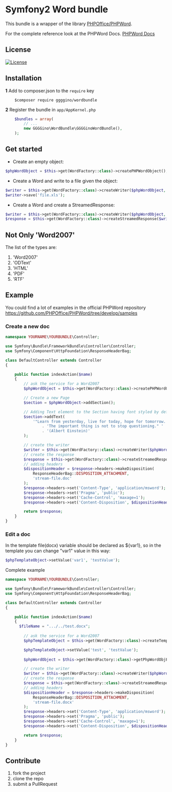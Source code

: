Symfony2 Word bundle
============

This bundle is a wrapper of the library [PHPOffice/PHPWord](https://github.com/PHPOffice/PHPWord).

For the complete reference look at the PHPWord Docs.
[PHPWord Docs](https://github.com/PHPOffice/PHPWord)


## License

[![License](https://poser.pugx.org/liuggio/ExcelBundle/license.png)](LICENSE)

## Installation

**1**  Add to composer.json to the `require` key

``` shell
    $composer require ggggino/wordbundle
``` 

**2** Register the bundle in ``app/AppKernel.php``

``` php
    $bundles = array(
        // ...
        new GGGGino\WordBundle\GGGGinoWordBundle(),
    );
```

## Get started

- Create an empty object:

``` php
$phpWordObject = $this->get(WordFactory::class)->createPHPWordObject();
```

- Create a Word and write to a file given the object:

```php
$writer = $this->get(WordFactory::class)->createWriter($phpWordObject, 'Word2007');
$writer->save('file.xls');
```

- Create a Word and create a StreamedResponse:

```php
$writer = $this->get(WordFactory::class)->createWriter($phpWordObject, 'Word2007');
$response = $this->get(WordFactory::class)->createStreamedResponse($writer);
```

## Not Only 'Word2007'

The list of the types are:

1.  'Word2007'
2.  'ODText'
3.  'HTML'
4.  'PDF'
5.  'RTF'

## Example

You could find a lot of examples in the official PHPWord repository https://github.com/PHPOffice/PHPWord/tree/develop/samples

### Create a new doc

``` php
namespace YOURNAME\YOURBUNDLE\Controller;

use Symfony\Bundle\FrameworkBundle\Controller\Controller;
use Symfony\Component\HttpFoundation\ResponseHeaderBag;

class DefaultController extends Controller
{

    public function indexAction($name)
    {
        // ask the service for a Word2007
        $phpWordObject = $this->get(WordFactory::class)->createPHPWordObject();

        // Create a new Page
        $section = $phpWordObject->addSection();

        // Adding Text element to the Section having font styled by default...
        $section->addText(
            '"Learn from yesterday, live for today, hope for tomorrow. '
                . 'The important thing is not to stop questioning." '
                . '(Albert Einstein)'
        );

        // create the writer
        $writer = $this->get(WordFactory::class)->createWriter($phpWordObject, 'Word2007');
        // create the response
        $response = $this->get(WordFactory::class)->createStreamedResponse($writer);
        // adding headers
        $dispositionHeader = $response->headers->makeDisposition(
            ResponseHeaderBag::DISPOSITION_ATTACHMENT,
            'stream-file.doc'
        );
        $response->headers->set('Content-Type', 'application/msword');
        $response->headers->set('Pragma', 'public');
        $response->headers->set('Cache-Control', 'maxage=1');
        $response->headers->set('Content-Disposition', $dispositionHeader);

        return $response;        
    }
}
```

### Edit a doc

In the template file(docx) variable should be declared as ${var1}, so in the template you can change "var1" value in this way:
```php
$phpTemplateObject->setValue('var1', 'testValue');
```
Complete example

``` php
namespace YOURNAME\YOURBUNDLE\Controller;

use Symfony\Bundle\FrameworkBundle\Controller\Controller;
use Symfony\Component\HttpFoundation\ResponseHeaderBag;

class DefaultController extends Controller
{

    public function indexAction($name)
    {
      $fileName = ".../../test.docx";
    
        // ask the service for a Word2007
        $phpTemplateObject = $this->get(WordFactory::class)->createTemplateObject($fileName);

        $phpTemplateObject->setValue('test', 'testValue');
        
        $phpWordObject = $this->get(WordFactory::class)->getPhpWordObjFromTemplate($phpTemplateObject);

        // create the writer
        $writer = $this->get(WordFactory::class)->createWriter($phpWordObject, 'Word2007');
        // create the response
        $response = $this->get(WordFactory::class)->createStreamedResponse($writer);
        // adding headers
        $dispositionHeader = $response->headers->makeDisposition(
            ResponseHeaderBag::DISPOSITION_ATTACHMENT,
            'stream-file.docx'
        );
        $response->headers->set('Content-Type', 'application/msword');
        $response->headers->set('Pragma', 'public');
        $response->headers->set('Cache-Control', 'maxage=1');
        $response->headers->set('Content-Disposition', $dispositionHeader);

        return $response;        
    }
}
```

## Contribute

1. fork the project
2. clone the repo
3. submit a PullRequest